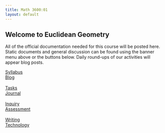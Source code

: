 ```yaml
---
title: Math 3600:01
layout: default
---
```


## Welcome to Euclidean Geometry

<p class="lead">
All of the official documentation needed for this course will be posted here.
Static documents and general discussion can be found using the banner menu
above or the buttons below. Daily round-ups of our activities will appear blog
posts.
</p>

<div class="row">
  <div class="col-xs-6 text-center">
    <a class="btn btn-primary btn-lg btn-block" href="{{ site.baseurl }}/syllabus/">Syllabus</a>
  </div>
  <div class="col-xs-6 text-center">
    <a class="btn btn-primary btn-lg btn-block" href="{{ site.baseurl }}/blog/">Blog</a>
  </div>
</div>
<div class="row">
  <br />  
</div>
<div class="row">  
  <div class="col-xs-6 text-center">
    <a class="btn btn-primary btn-lg btn-block" href="{{ site.baseurl }}/tasks/">Tasks</a>
  </div>
  <div class="col-xs-6 text-center">
    <a class="btn btn-primary btn-lg btn-block" href="{{ site.baseurl }}/journal/">Journal</a>
  </div>
</div>
<div class="row">
  <br />  
</div>
<div class="row">  
  <div class="col-xs-6 text-center">
    <a class="btn btn-primary btn-lg btn-block" href="{{ site.baseurl }}/inquiry-based-learning/">Inquiry</a>
  </div>
  <div class="col-xs-6 text-center">
    <a class="btn btn-primary btn-lg btn-block" href="{{ site.baseurl }}/standards-based-assessment/">Assessment</a>
  </div>
</div>
<div class="row">
  <br />  
</div>
<div class="row">  
  <div class="col-xs-6 text-center">
    <a class="btn btn-primary btn-lg btn-block" href="{{ site.baseurl }}/writing/">Writing</a>
  </div>
  <div class="col-xs-6 text-center">
    <a class="btn btn-primary btn-lg btn-block" href="{{ site.baseurl }}/geogebra/">Technology</a>
  </div>
</div>
<div>
  <p>
    <br class="visible-xs visible-sm"/>
  </p>
</div>
